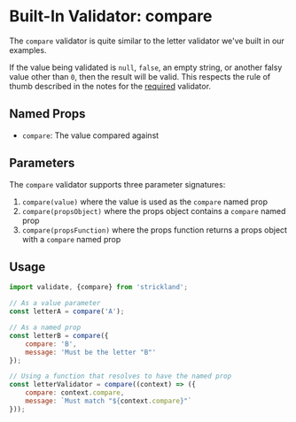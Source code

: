 # Built-In Validator: compare

The `compare` validator is quite similar to the letter validator we've built in our examples.

If the value being validated is `null`, `false`, an empty string, or another falsy value other than `0`, then the result will be valid. This respects the rule of thumb described in the notes for the [required](required.md) validator.

## Named Props

* `compare`: The value compared against

## Parameters

The `compare` validator supports three parameter signatures:

1. `compare(value)` where the value is used as the `compare` named prop
1. `compare(propsObject)` where the props object contains a `compare` named prop
1. `compare(propsFunction)` where the props function returns a props object with a `compare` named prop

## Usage

``` jsx
import validate, {compare} from 'strickland';

// As a value parameter
const letterA = compare('A');

// As a named prop
const letterB = compare({
    compare: 'B',
    message: 'Must be the letter "B"'
});

// Using a function that resolves to have the named prop
const letterValidator = compare((context) => ({
    compare: context.compare,
    message: `Must match "${context.compare}"`
}));
```

